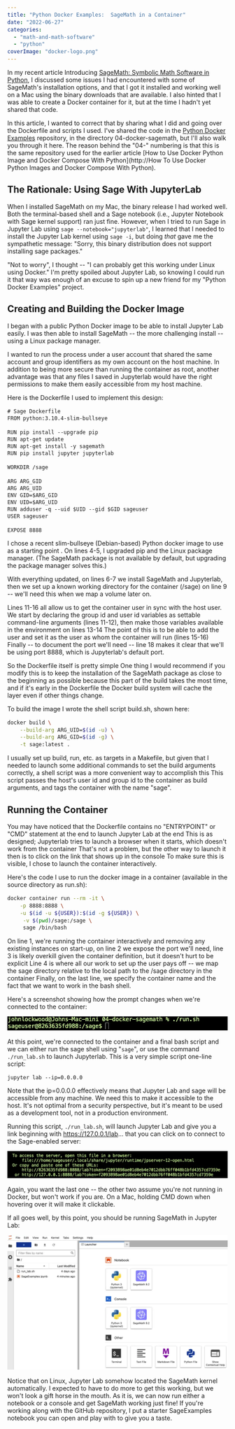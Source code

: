 ```yaml
---
title: "Python Docker Examples:  SageMath in a Container"
date: "2022-06-27"
categories: 
  - "math-and-math-software"
  - "python"
coverImage: "docker-logo.png"
---
```


In my recent article Introducing [SageMath: Symbolic Math Software in Python](https://codesolid.com/introducing-sage-math-python-based-mathematics/), I discussed some issues I had encountered with some of SageMath's installation options, and that I got it installed and working well on a Mac using the binary downloads that are available. I also hinted that I was able to create a Docker container for it, but at the time I hadn't yet shared that code.

In this article, I wanted to correct that by sharing what I did and going over the Dockerfile and scripts I used. I've shared the code in the [Python Docker Examples](https://github.com/CodeSolid/python-docker-examples) repository, in the directory 04-docker-sagemath, but I'll also walk you through it here. The reason behind the "04-" numbering is that this is the same repository used for the earlier article [How to Use Docker Python Image and Docker Compose With Python](http://How To Use Docker Python Images and Docker Compose With Python).

## The Rationale: Using Sage With JupyterLab

When I installed SageMath on my Mac, the binary release I had worked well. Both the terminal-based shell and a Sage notebook (i.e., Jupyter Notebook with Sage kernel support) ran just fine. However, when I tried to run Sage in Jupyter Lab using `sage --notebook="jupyterlab"`, I learned that I needed to install the Jupyter Lab kernel using `sage -i`, but doing _that_ gave me the sympathetic message: "Sorry, this binary distribution does not support installing sage packages."

"Not to worry", I thought -- "I can probably get this working under Linux using Docker." I'm pretty spoiled about Jupyter Lab, so knowing I could run it that way was enough of an excuse to spin up a new friend for my "Python Docker Examples" project.

## Creating and Building the Docker Image

I began with a public Python Docker image to be able to install Jupyter Lab easily. I was then able to install SageMath -- the more challenging install -- using a Linux package manager.

I wanted to run the process under a user account that shared the same account and group identifiers as my own account on the host machine. In addition to being more secure than running the container as root, another advantage was that any files I saved in Jupyterlab would have the right permissions to make them easily accessible from my host machine.

Here is the Dockerfile I used to implement this design:

```docker
# Sage Dockerfile 
FROM python:3.10.4-slim-bullseye

RUN pip install --upgrade pip
RUN apt-get update
RUN apt-get install -y sagemath
RUN pip install jupyter jupyterlab

WORKDIR /sage

ARG ARG_GID
ARG ARG_UID
ENV GID=$ARG_GID
ENV UID=$ARG_UID
RUN adduser -q --uid $UID --gid $GID sageuser
USER sageuser

EXPOSE 8888
```

I chose a recent slim-bullseye (Debian-based) Python docker image to use as a starting point . On lines 4-5, I upgraded pip and the Linux package manager. (The SageMath package is not available by default, but upgrading the package manager solves this.)

With everything updated, on lines 6-7 we install SageMath and Jupyterlab, then we set up a known working directory for the container (/sage) on line 9 -- we'll need this when we map a volume later on.

Lines 11-16 all allow us to get the container user in sync with the host user. We start by declaring the group id and user id variables as settable command-line arguments (lines 11-12), then make those variables available in the environment on lines 13-14 The point of this is to be able to add the user and set it as the user as whom the container will run (lines 15-16) Finally -- to document the port we'll need -- line 18 makes it clear that we'll be using port 8888, which is Jupyterlab's default port.

So the Dockerfile itself is pretty simple One thing I would recommend if you modify this is to keep the installation of the SageMath package as close to the beginning as possible because this part of the build takes the most time, and if it's early in the Dockerfile the Docker build system will cache the layer even if other things change.

To build the image I wrote the shell script build.sh, shown here:

```bash
docker build \
    --build-arg ARG_UID=$(id -u) \
    --build-arg ARG_GID=$(id -g) \
    -t sage:latest .
```

I usually set up build, run, etc. as targets in a Makefile, but given that I needed to launch some additional commands to set the build arguments correctly, a shell script was a more convenient way to accomplish this This script passes the host's user id and group id to the container as build arguments, and tags the container with the name "sage".

## Running the Container

You may have noticed that the Dockerfile contains no "ENTRYPOINT" or "CMD" statement at the end to launch Jupyter Lab at the end This is as designed; Jupyterlab tries to launch a browser when it starts, which doesn't work from the container That's not a problem, but the other way to launch it then is to click on the link that shows up in the console To make sure this is visible, I chose to launch the container interactively.

Here's the code I use to run the docker image in a container (available in the source directory as run.sh):

```bash
docker container run --rm -it \
    -p 8888:8888 \
    -u $(id -u ${USER}):$(id -g ${USER}) \
     -v $(pwd)/sage:/sage \
     sage /bin/bash
```

On line 1, we're running the container interactively and removing any existing instances on start-up, on line 2 we expose the port we'll need, line 3 is likely overkill given the container definition, but it doesn't hurt to be explicit Line 4 is where all our work to set up the user pays off -- we map the sage directory relative to the local path to the /sage directory in the container Finally, on the last line, we specify the container name and the fact that we want to work in the bash shell.

Here's a screenshot showing how the prompt changes when we're connected to the container:

![](images/image-13.png)

At this point, we're connected to the container and a final bash script and we can either run the sage shell using "`sage`", or use the command `./run_lab.sh` to launch Jupyterlab. This is a very simple script one-line script:

```
jupyter lab --ip=0.0.0.0
```

Note that the ip=0.0.0.0 effectively means that Jupyter Lab and sage will be accessible from any machine. We need this to make it accessible to the host. It's not optimal from a security perspective, but it's meant to be used as a development tool, not in a production environment.

Running this script, `./run_lab.sh`, will launch Jupyter Lab and give you a link beginning with https://127.0.0.1/lab... that you can click on to connect to the Sage-enabled server:

![](images/image-14-1024x125.png)

Again, you want the last one -- the other two assume you're not running in Docker, but won't work if you are. On a Mac, holding CMD down when hovering over it will make it clickable.

If all goes well, by this point, you should be running SageMath in Jupyter Lab:

![](images/image-15-1024x627.png)

Notice that on Linux, Jupyter Lab somehow located the SageMath kernel automatically. I expected to have to do more to get this working, but we won't look a gift horse in the mouth. As it is, we can now run either a notebook or a console and get SageMath working just fine! If you're working along with the GitHub repository, I put a starter SageExamples notebook you can open and play with to give you a taste.

